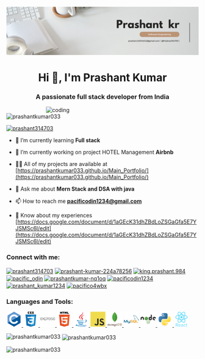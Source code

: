 ![logo](https://github.com/PrashantKumar033/PrashantKumar033/blob/main/Prashant%20kumar%20(1).png)
<h1 align="center">Hi 👋, I'm Prashant Kumar</h1>
<h3 align="center">A passionate full stack developer from India</h3>

<img align="right" alt="coding" width="400" src="https://img.freepik.com/free-photo/3d-portrait-people_23-2150793856.jpg">

<p align="left"> <img src="https://komarev.com/ghpvc/?username=prashantkumar033&label=Profile%20views&color=0e75b6&style=flat" alt="prashantkumar033" /> </p>

<p align="left"> <a href="https://twitter.com/prashant314703" target="blank"><img src="https://img.shields.io/twitter/follow/prashant314703?logo=twitter&style=for-the-badge" alt="prashant314703" /></a> </p>

- 🌱 I’m currently learning **Full stack**

- 👯 I’m currently working on project HOTEL Management **Airbnb**

- 👨‍💻 All of my projects are available at [https://prashantkumar033.github.io/Main_Portfolio/](https://prashantkumar033.github.io/Main_Portfolio/)

- 💬 Ask me about **Mern Stack and DSA with java**

- 📫 How to reach me **pacificodin1234@gmail.com**

- 📄 Know about my experiences [https://docs.google.com/document/d/1aGEcK31dhZBdLoZSGaGfa5E7YJSMSc6l/edit](https://docs.google.com/document/d/1aGEcK31dhZBdLoZSGaGfa5E7YJSMSc6l/edit)

<h3 align="left">Connect with me:</h3>
<p align="left">
<a href="https://twitter.com/prashant314703" target="blank"><img align="center" src="https://raw.githubusercontent.com/rahuldkjain/github-profile-readme-generator/master/src/images/icons/Social/twitter.svg" alt="prashant314703" height="30" width="40" /></a>
<a href="https://linkedin.com/in/prashant-kumar-224a78256" target="blank"><img align="center" src="https://raw.githubusercontent.com/rahuldkjain/github-profile-readme-generator/master/src/images/icons/Social/linked-in-alt.svg" alt="prashant-kumar-224a78256" height="30" width="40" /></a>
<a href="https://fb.com/king.prashant.984" target="blank"><img align="center" src="https://raw.githubusercontent.com/rahuldkjain/github-profile-readme-generator/master/src/images/icons/Social/facebook.svg" alt="king.prashant.984" height="30" width="40" /></a>
<a href="https://instagram.com/pacific_odin" target="blank"><img align="center" src="https://raw.githubusercontent.com/rahuldkjain/github-profile-readme-generator/master/src/images/icons/Social/instagram.svg" alt="pacific_odin" height="30" width="40" /></a>
<a href="https://www.youtube.com/c/prashantkumar-nq1oq" target="blank"><img align="center" src="https://raw.githubusercontent.com/rahuldkjain/github-profile-readme-generator/master/src/images/icons/Social/youtube.svg" alt="prashantkumar-nq1oq" height="30" width="40" /></a>
<a href="https://www.hackerrank.com/pacificodin1234" target="blank"><img align="center" src="https://raw.githubusercontent.com/rahuldkjain/github-profile-readme-generator/master/src/images/icons/Social/hackerrank.svg" alt="pacificodin1234" height="30" width="40" /></a>
<a href="https://www.leetcode.com/prashant_kumar1234" target="blank"><img align="center" src="https://raw.githubusercontent.com/rahuldkjain/github-profile-readme-generator/master/src/images/icons/Social/leet-code.svg" alt="prashant_kumar1234" height="30" width="40" /></a>
<a href="https://auth.geeksforgeeks.org/user/pacifico4wbx" target="blank"><img align="center" src="https://raw.githubusercontent.com/rahuldkjain/github-profile-readme-generator/master/src/images/icons/Social/geeks-for-geeks.svg" alt="pacifico4wbx" height="30" width="40" /></a>
</p>

<h3 align="left">Languages and Tools:</h3>
<p align="left"> <a href="https://www.cprogramming.com/" target="_blank" rel="noreferrer"> <img src="https://raw.githubusercontent.com/devicons/devicon/master/icons/c/c-original.svg" alt="c" width="40" height="40"/> </a> <a href="https://www.w3schools.com/css/" target="_blank" rel="noreferrer"> <img src="https://raw.githubusercontent.com/devicons/devicon/master/icons/css3/css3-original-wordmark.svg" alt="css3" width="40" height="40"/> </a> <a href="https://expressjs.com" target="_blank" rel="noreferrer"> <img src="https://raw.githubusercontent.com/devicons/devicon/master/icons/express/express-original-wordmark.svg" alt="express" width="40" height="40"/> </a> <a href="https://www.w3.org/html/" target="_blank" rel="noreferrer"> <img src="https://raw.githubusercontent.com/devicons/devicon/master/icons/html5/html5-original-wordmark.svg" alt="html5" width="40" height="40"/> </a> <a href="https://www.java.com" target="_blank" rel="noreferrer"> <img src="https://raw.githubusercontent.com/devicons/devicon/master/icons/java/java-original.svg" alt="java" width="40" height="40"/> </a> <a href="https://developer.mozilla.org/en-US/docs/Web/JavaScript" target="_blank" rel="noreferrer"> <img src="https://raw.githubusercontent.com/devicons/devicon/master/icons/javascript/javascript-original.svg" alt="javascript" width="40" height="40"/> </a> <a href="https://www.mongodb.com/" target="_blank" rel="noreferrer"> <img src="https://raw.githubusercontent.com/devicons/devicon/master/icons/mongodb/mongodb-original-wordmark.svg" alt="mongodb" width="40" height="40"/> </a> <a href="https://www.mysql.com/" target="_blank" rel="noreferrer"> <img src="https://raw.githubusercontent.com/devicons/devicon/master/icons/mysql/mysql-original-wordmark.svg" alt="mysql" width="40" height="40"/> </a> <a href="https://nodejs.org" target="_blank" rel="noreferrer"> <img src="https://raw.githubusercontent.com/devicons/devicon/master/icons/nodejs/nodejs-original-wordmark.svg" alt="nodejs" width="40" height="40"/> </a> <a href="https://www.python.org" target="_blank" rel="noreferrer"> <img src="https://raw.githubusercontent.com/devicons/devicon/master/icons/python/python-original.svg" alt="python" width="40" height="40"/> </a> <a href="https://reactjs.org/" target="_blank" rel="noreferrer"> <img src="https://raw.githubusercontent.com/devicons/devicon/master/icons/react/react-original-wordmark.svg" alt="react" width="40" height="40"/> </a> </p>

<p><img align="left" src="https://github-readme-stats.vercel.app/api/top-langs?username=prashantkumar033&show_icons=true&locale=en&layout=compact" alt="prashantkumar033" /></p>

<p>&nbsp;<img align="center" src="https://github-readme-stats.vercel.app/api?username=prashantkumar033&show_icons=true&locale=en" alt="prashantkumar033" /></p>

<p><img align="center" src="https://github-readme-streak-stats.herokuapp.com/?user=prashantkumar033&" alt="prashantkumar033" /></p>
